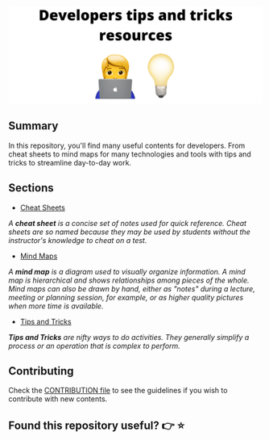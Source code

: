 ![title](/docs/img/repository-title.png)

## Summary

In this repository, you'll find many useful contents for developers. From cheat sheets to mind maps for many technologies and tools with tips and tricks to streamline day-to-day work.

## Sections

- [Cheat Sheets](https://github.com/GuillaumeFalourd/developers-tips-and-tricks-resources/tree/master/cheat-sheets)

_A **cheat sheet** is a concise set of notes used for quick reference. Cheat sheets are so named because they may be used by students without the instructor's knowledge to cheat on a test._

- [Mind Maps](https://github.com/GuillaumeFalourd/developers-tips-and-tricks-resources/tree/master/mind-maps)

_A **mind map** is a diagram used to visually organize information. A mind map is hierarchical and shows relationships among pieces of the whole. Mind maps can also be drawn by hand, either as "notes" during a lecture, meeting or planning session, for example, or as higher quality pictures when more time is available._

- [Tips and Tricks](https://github.com/GuillaumeFalourd/developers-tips-and-tricks-resources/tree/master/tips-and-tricks)

_**Tips and Tricks** are nifty ways to do activities. They generally simplify a process or an operation that is complex to perform._

## Contributing

Check the [CONTRIBUTION file](https://github.com/GuillaumeFalourd/developers-tips/tree/master/CONTRIBUTION.md) to see the guidelines if you wish to contribute with new contents.

## Found this repository useful? 👉 ⭐️
